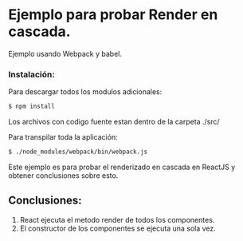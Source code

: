 # Ejemplo para probar Render en cascada.

Ejemplo usando Webpack y babel.

### Instalación:

Para descargar todos los modulos adicionales:
```sh
$ npm install
```
Los archivos con codigo fuente estan dentro de la carpeta ./src/

Para transpilar toda la aplicación:
```sh
$ ./node_modules/webpack/bin/webpack.js
```
Este ejemplo es para probar el renderizado en cascada en ReactJS y obtener conclusiones sobre esto.

## Conclusiones:
1) React ejecuta el metodo render de todos los componentes.
2) El constructor de los componentes se ejecuta una sola vez.
